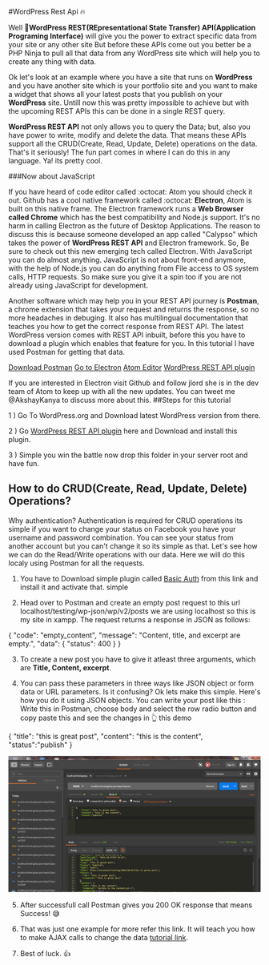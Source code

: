 #WordPress Rest Api :fire:

Well :hatched_chick:**WordPress REST(REpresentational State Transfer) API(Application Programing Interface)** will give you the power to extract specific data from your site or any other site But before these APIs come out you better be a PHP Ninja to pull all that data from any WordPress site which will help you to create any thing with data.

Ok let's look at an example where you have a site that runs on **WordPress** and you have another site which is your portfolio site and you want to make a widget that shows all your latest posts that you publish on your **WordPress** site. Untill now this was pretty impossible to achieve but with the upcoming REST APIs this can be done in a single REST query. 

**WordPress REST API** not only allows you to query the Data; but, also you have power to write, modify and delete the data. That means these APIs support all the CRUD(Create, Read, Update, Delete) operations on the data. That's it seriously! The fun part comes in where I can do this in any language. Ya! its pretty cool. 

###Now about JavaScript

If you have heard of code editor called :octocat: Atom you should check it out. Github has a cool native framework called :octocat: **Electron**, Atom is built on this native frame. The Electron framework runs a **Web Browser called Chrome** which has the best compatibility and Node.js support. It's no harm in calling Electron as the future of Desktop Applications. The reason to discuss this is because someone developed an app called "Calypso" which takes the power of **WordPress REST API** and Electron framework. So, Be sure to check out this new emerging tech called Electron. With JavaScript you can do almost anything. JavaScript is not about front-end anymore, with the help of Node.js you can do anything from File access to OS system calls, HTTP requests. So make sure you give it a spin too if you are not already using JavaScript for development.

Another software which may help you in your REST API journey is **Postman**, a chrome extension that takes your request and returns the response, so no more headaches in debuging. It also has multilingual documentation that teaches you how to get the correct response from REST API. The latest WordPress version comes with REST API inbuilt, before this you have to download a plugin which enables that feature for you. In this tutorial I have used Postman for getting that data. 

[Download Postman](https://chrome.google.com/webstore/detail/postman/fhbjgbiflinjbdggehcddcbncdddomop?hl=en-GB)
[Go to Electron](http://electron.atom.io/)
[Atom Editor](https://atom.io/)
[WordPress REST API plugin](https://wordpress.org/plugins/json-rest-api/)

If you are interested in Electron visit Github and follow jlord she is in the dev team of Atom to keep up with all the new updates. You can tweet me @AkshayKanya to discuss more about this.
##Steps for this tutorial

1 ) Go To WordPress.org and Download latest WordPress version from there.

2 ) Go [WordPress REST API plugin](https://wordpress.org/plugins/json-rest-api/) here and Download and install this plugin.

3 ) Simple you win the battle now drop this folder in your server root and have fun.

## How to do CRUD(Create, Read, Update, Delete) Operations?
Why authentication? Authentication is required for CRUD operations its simple if you want to change your status on Facebook you have your username and password combination. You can see your status from another account but you can't change it so its simple as that. Let's see how we can do the Read/Write operations with our data. Here we will do this localy using Postman for all the requests.

1) You have to Download simple plugin called [Basic Auth](https://github.com/WP-API/Basic-Auth) from this link and install it and activate that. simple

2) Head over to Postman and create an empty post request to this url localhost/testing/wp-json/wp/v2/posts we are using localhost so this is my site in xampp. The request returns a response in JSON as follows:

{
  "code": "empty_content",
  "message": "Content, title, and excerpt are empty.",
  "data": {
    "status": 400
  }
}

3) To create a new post you have to give it atleast three arguments, which are **Title, Content, excerpt**.

4) You can pass these parameters in three ways like JSON object or form data or URL parameters. Is it confusing? Ok lets make this simple. Here's how you do it using JSON objects. You can write your post like this :
Write this in Postman, choose body and select the row radio button and copy paste this and see the changes in :point_up_2: this demo   

{
	  "title": "this is great post",
	  "content": "this is the content",
	  "status":"publish"
}

![Alt text](/postman.jpg?raw=true "Optional Title")

5) After successfull call Postman gives you 200 OK response that means Success! :sweat_smile:

6) That was just one example for more refer this link. It will teach you how to make AJAX calls to change the data [tutorial link](https://code.tutsplus.com/tutorials/wp-rest-api-creating-updating-and-deleting-data--cms-24883).

7) Best of luck. :thumbsup:

